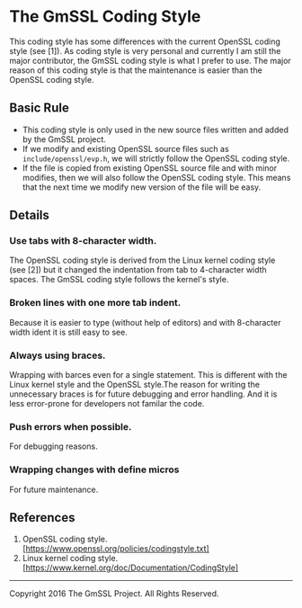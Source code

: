 # The GmSSL Coding Style

This coding style has some differences with the current OpenSSL coding style
(see [1]). As coding style is very personal and currently I am still the major contributor, the GmSSL coding style is what I prefer to use. The major reason of this coding style is that the maintenance is easier than the OpenSSL coding style.

## Basic Rule

- This coding style is only used in the new source files written and added by the GmSSL project. 
- If we modify and existing OpenSSL source files such as `include/openssl/evp.h`, we will strictly follow the OpenSSL coding style.
- If the file is copied from existing OpenSSL source file and with minor modifies, then we will also follow the OpenSSL coding style. This means that the next time we modify new version of the file will be easy.

## Details

### Use tabs with 8-character width.

The OpenSSL coding style is derived from the Linux kernel coding style (see
[2]) but it changed the indentation from tab to 4-character width spaces. The
GmSSL coding style follows the kernel's style.

### Broken lines with one more tab indent.

Because it is easier to type (without help of editors) and with 8-character width ident it is still easy to see.

### Always using braces.

Wrapping with barces even for a single statement. This is different with the Linux kernel style and the OpenSSL style.The reason for writing the unnecessary braces is for future debugging and error handling. And it is less error-prone for developers not familar the code.

### Push errors when possible.

For debugging reasons.

### Wrapping changes with define micros

For future maintenance.

## References

1. OpenSSL coding style. [https://www.openssl.org/policies/codingstyle.txt]
2. Linux kernel coding style. [https://www.kernel.org/doc/Documentation/CodingStyle]

------

Copyright 2016 The GmSSL Project. All Rights Reserved.